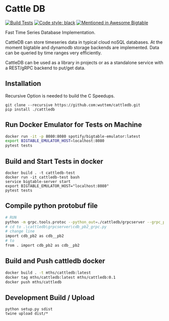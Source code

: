 # Cattle DB #

[![Build Tests](https://github.com/wuttem/cattledb/actions/workflows/python-package.yml/badge.svg)](https://github.com/wuttem/cattledb/actions/workflows/python-package.yml)
[![Code style: black](https://img.shields.io/badge/code%20style-black-000000.svg)](https://github.com/psf/black)
[![Mentioned in Awesome Bigtable](https://awesome.re/mentioned-badge-flat.svg)](https://github.com/zrosenbauer/awesome-bigtable)

Fast Time Series Database Implementation.

CattleDB can store timeseries data in typical cloud noSQL databases.
At the moment bigtable and dynamodb storage backends are implemented.
Data can be queried by time ranges very efficiently.

CattleDB can be used as a library in projects or as a standalone service with a REST/gRPC backend to put/get data.


## Installation
Recursive Option is needed to build the C Speedups.
```
git clone --recursive https://github.com:wuttem/cattledb.git
pip install ./cattledb
```

## Run Docker Emulator for Tests on Machine

```bash
docker run -it -p 8080:8080 spotify/bigtable-emulator:latest
export BIGTABLE_EMULATOR_HOST=localhost:8080
pytest tests
```


## Build and Start Tests in docker
```
docker build . -t cattledb-test
docker run -it cattledb-test bash
service bigtable-server start
export BIGTABLE_EMULATOR_HOST="localhost:8080"
pytest tests
```


## Compile python protobuf file
```bash
# RUN
python -m grpc.tools.protoc --python_out=./cattledb/grpcserver --grpc_python_out=./cattledb/grpcserver --proto_path=./protos cdb.proto
# cd to .\cattledb\grpcserver\cdb_pb2_grpc.py
# change line
import cdb_pb2 as cdb__pb2
# to
from . import cdb_pb2 as cdb__pb2
```

## Build and Push cattledb docker
```bash
docker build . -t mths/cattledb:latest
docker tag mths/cattledb:latest mths/cattledb:0.1
docker push mths/cattledb
```

## Development Build / Upload
```
python setup.py sdist
twine upload dist/*
```

